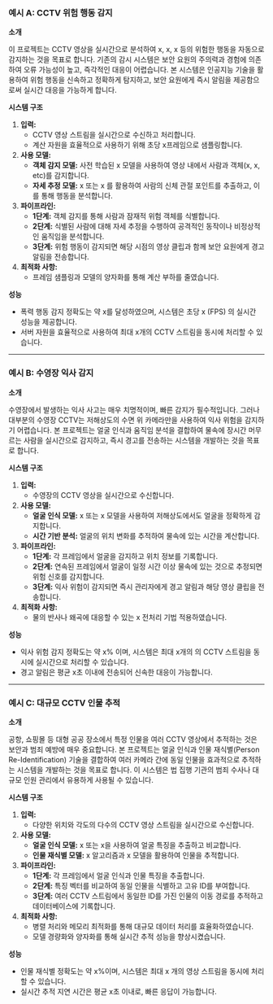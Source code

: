 
### 예시 A: CCTV 위험 행동 감지

**소개**

이 프로젝트는 CCTV 영상을 실시간으로 분석하여 x, x, x 등의 위험한 행동을 자동으로 감지하는 것을 목표로 합니다. 기존의 감시 시스템은 보안 요원의 주의력과 경험에 의존하여 오류 가능성이 높고, 즉각적인 대응이 어렵습니다. 본 시스템은 인공지능 기술을 활용하여 위험 행동을 신속하고 정확하게 탐지하고, 보안 요원에게 즉시 알림을 제공함으로써 실시간 대응을 가능하게 합니다.

**시스템 구조**

1. **입력:**
    - CCTV 영상 스트림을 실시간으로 수신하고 처리합니다.
    - 계산 자원을 효율적으로 사용하기 위해 초당 x프레임으로 샘플링합니다.
2. **사용 모델:**
    - **객체 감지 모델:** 사전 학습된 x 모델을 사용하여 영상 내에서 사람과 객체(x, x, etc)를 감지합니다.
    - **자세 추정 모델:** x 또는 x 를 활용하여 사람의 신체 관절 포인트를 추출하고, 이를 통해 행동을 분석합니다.
3. **파이프라인:**
    - **1단계:** 객체 감지를 통해 사람과 잠재적 위험 객체를 식별합니다.
    - **2단계:** 식별된 사람에 대해 자세 추정을 수행하여 공격적인 동작이나 비정상적인 움직임을 분석합니다.
    - **3단계:** 위험 행동이 감지되면 해당 시점의 영상 클립과 함께 보안 요원에게 경고 알림을 전송합니다.
4. **최적화 사항:**
    - 프레임 샘플링과 모델의 양자화를 통해 계산 부하를 줄였습니다.

**성능**
- 폭력 행동 감지 정확도는 약 x를 달성하였으며, 시스템은 초당 x (FPS) 의 실시간 성능을 제공합니다.
- 서버 자원을 효율적으로 사용하여 최대 x개의 CCTV 스트림을 동시에 처리할 수 있습니다.
---
### 예시 B: 수영장 익사 감지

**소개**

수영장에서 발생하는 익사 사고는 매우 치명적이며, 빠른 감지가 필수적입니다. 그러나 대부분의 수영장 CCTV는 저해상도의 수면 위 카메라만을 사용하여 익사 위험을 감지하기 어렵습니다. 본 프로젝트는 얼굴 인식과 움직임 분석을 결합하여 물속에 장시간 머무르는 사람을 실시간으로 감지하고, 즉시 경고를 전송하는 시스템을 개발하는 것을 목표로 합니다.

**시스템 구조**

1. **입력:**
    - 수영장의 CCTV 영상을 실시간으로 수신합니다.
2. **사용 모델:**
    - **얼굴 인식 모델:** x 또는 x 모델을 사용하여 저해상도에서도 얼굴을 정확하게 감지합니다.
    - **시간 기반 분석:** 얼굴의 위치 변화를 추적하여 물속에 있는 시간을 계산합니다.
3. **파이프라인:**
    - **1단계:** 각 프레임에서 얼굴을 감지하고 위치 정보를 기록합니다.
    - **2단계:** 연속된 프레임에서 얼굴이 일정 시간 이상 물속에 있는 것으로 추정되면 위험 신호를 감지합니다.
    - **3단계:** 익사 위험이 감지되면 즉시 관리자에게 경고 알림과 해당 영상 클립을 전송합니다.
4. **최적화 사항:**
    - 물의 반사나 왜곡에 대응할 수 있는 x 전처리 기법 적용하였습니다.

**성능**
- 익사 위험 감지 정확도는 약 x% 이며, 시스템은 최대 x개의 의 CCTV 스트림을 동시에 실시간으로 처리할 수 있습니다.
- 경고 알림은 평균 x초 이내에 전송되어 신속한 대응이 가능합니다.

---

### 예시 C: 대규모 CCTV 인물 추적

**소개**

공항, 쇼핑몰 등 대형 공공 장소에서 특정 인물을 여러 CCTV 영상에서 추적하는 것은 보안과 범죄 예방에 매우 중요합니다. 본 프로젝트는 얼굴 인식과 인물 재식별(Person Re-Identification) 기술을 결합하여 여러 카메라 간에 동일 인물을 효과적으로 추적하는 시스템을 개발하는 것을 목표로 합니다. 이 시스템은 법 집행 기관의 범죄 수사나 대규모 인원 관리에서 유용하게 사용될 수 있습니다.

**시스템 구조**

1. **입력:**
    - 다양한 위치와 각도의 다수의 CCTV 영상 스트림을 실시간으로 수신합니다.
2. **사용 모델:**
    - **얼굴 인식 모델:** x 또는 x을 사용하여 얼굴 특징을 추출하고 비교합니다.
    - **인물 재식별 모델:** x 알고리즘과 x 모델을 활용하여 인물을 추적합니다.
3. **파이프라인:**
    - **1단계:** 각 프레임에서 얼굴 인식과 인물 특징을 추출합니다.
    - **2단계:** 특징 벡터를 비교하여 동일 인물을 식별하고 고유 ID를 부여합니다.
    - **3단계:** 여러 CCTV 스트림에서 동일한 ID를 가진 인물의 이동 경로를 추적하고 데이터베이스에 기록합니다.
4. **최적화 사항:**
    - 병렬 처리와 메모리 최적화를 통해 대규모 데이터 처리를 효율화하였습니다.
    - 모델 경량화와 양자화를 통해 실시간 추적 성능을 향상시켰습니다.

**성능**
- 인물 재식별 정확도는 약 x%이며, 시스템은 최대 x 개의 영상 스트림을 동시에 처리할 수 있습니다.
- 실시간 추적 지연 시간은 평균 x초 이내로, 빠른 응답이 가능합니다.